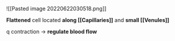 ![[Pasted image 20220622030518.png]]

**Flattened** cell located **along [[Capillaries]]** and **small [[Venules]]**

q contraction → **regulate blood flow**